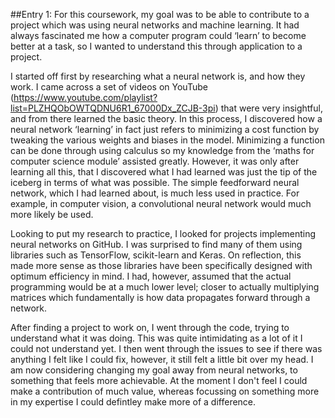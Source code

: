 ##Entry 1:
For this coursework, my goal was to be able to contribute to a project which was using neural networks and machine learning. It had always fascinated me how a computer program could ‘learn’ to become better at a task, so I wanted to understand this through application to a project.
 
I started off first by researching what a neural network is, and how they work. I came across a set of videos on YouTube (https://www.youtube.com/playlist?list=PLZHQObOWTQDNU6R1_67000Dx_ZCJB-3pi) that were very insightful, and from there learned the basic theory. In this process, I discovered how a neural network ‘learning’ in fact just refers to minimizing a cost function by tweaking the various weights and biases in the model. Minimizing a function can be done through using calculus so my knowledge from the ‘maths for computer science module’ assisted greatly. However, it was only after learning all this, that I discovered what I had learned was just the tip of the iceberg in terms of what was possible. The simple feedforward neural network, which I had learned about, is much less used in practice. For example, in computer vision, a convolutional neural network would much more likely be used. 

Looking to put my research to practice, I looked for projects implementing neural networks on GitHub. I was surprised to find many of them using libraries such as TensorFlow, scikit-learn and Keras. On reflection, this made more sense as those libraries have been specifically designed with optimum efficiency in mind. I had, however, assumed that the actual programming would be at a much lower level; closer to actually multiplying matrices which fundamentally is how data propagates forward through a network. 

After finding a project to work on, I went through the code, trying to understand what it was doing. This was quite intimidating as a lot of it I could not understand yet. I then went through the issues to see if there was anything I felt like I could fix, however, it still felt a little bit over my head. I am now considering changing my goal away from neural networks, to something that feels more achievable. At the moment I don't feel I could make a contribution of much value, whereas focussing on something more in my expertise I could defintley make more of a difference.



